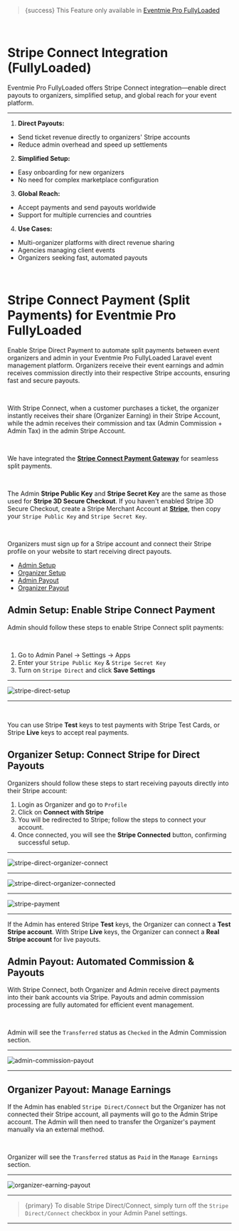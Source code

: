 <!--
Meta Description: Learn how to enable and configure Stripe Connect Payment (split payments) in Eventmie Pro FullyLoaded. Step-by-step guide for admin and organizer setup, automated payouts, and secure commission management in your Laravel event management platform.
Meta Keywords: Stripe Connect, split payments, Eventmie Pro FullyLoaded, Laravel Stripe integration, payout automation, organizer earnings, admin commission, payment gateway, event management, Classiebit
-->
> {success} This Feature only available in [Eventmie Pro FullyLoaded](https://classiebit.com/eventmie-pro-fullyloaded)

<br>

# Stripe Connect Integration (FullyLoaded)

Eventmie Pro FullyLoaded offers Stripe Connect integration—enable direct payouts to organizers, simplified setup, and global reach for your event platform.

---

1. **Direct Payouts:**
  - Send ticket revenue directly to organizers' Stripe accounts
  - Reduce admin overhead and speed up settlements
2. **Simplified Setup:**
  - Easy onboarding for new organizers
  - No need for complex marketplace configuration
3. **Global Reach:**
  - Accept payments and send payouts worldwide
  - Support for multiple currencies and countries
4. **Use Cases:**
  - Multi-organizer platforms with direct revenue sharing
  - Agencies managing client events
  - Organizers seeking fast, automated payouts


<br>

# Stripe Connect Payment (Split Payments) for Eventmie Pro FullyLoaded

Enable Stripe Direct Payment to automate split payments between event organizers and admin in your Eventmie Pro FullyLoaded Laravel event management platform. Organizers receive their event earnings and admin receives commission directly into their respective Stripe accounts, ensuring fast and secure payouts.

<br>

With Stripe Connect, when a customer purchases a ticket, the organizer instantly receives their share (Organizer Earning) in their Stripe Account, while the admin receives their commission and tax (Admin Commission + Admin Tax) in the admin Stripe Account.

<br>

We have integrated the **[Stripe Connect Payment Gateway](https://stripe.com/docs/connect/enable-payment-acceptance-guide?platform=web)** for seamless split payments.

<br>

The Admin **Stripe Public Key** and **Stripe Secret Key** are the same as those used for **Stripe 3D Secure Checkout**. If you haven't enabled Stripe 3D Secure Checkout, create a Stripe Merchant Account at **[Stripe](https://stripe.com)**, then copy your `Stripe Public Key` and `Stripe Secret Key`.

<br>

Organizers must sign up for a Stripe account and connect their Stripe profile on your website to start receiving direct payouts.

-   [Admin Setup](#admin-setup)
-   [Organizer Setup](#organizer-setup)
-   [Admin Payout](#admin-payout)
-   [Organizer Payout](#organizer-payout)

<a name="admin-setup"></a>

## Admin Setup: Enable Stripe Connect Payment

Admin should follow these steps to enable Stripe Connect split payments:

<br>

1. Go to Admin Panel -> Settings -> Apps
2. Enter your `Stripe Public Key` & `Stripe Secret Key`
3. Turn on `Stripe Direct` and click **Save Settings**

---

![stripe-direct-setup](/images/v2/EventmieProFullyLoadedV2.0/PaymentGateways.webp "stripe-direct-setup")

---

<br>

You can use Stripe **Test** keys to test payments with Stripe Test Cards, or Stripe **Live** keys to accept real payments.

<a name="organizer-setup"></a>

## Organizer Setup: Connect Stripe for Direct Payouts

Organizers should follow these steps to start receiving payouts directly into their Stripe account:

1. Login as Organizer and go to `Profile`
2. Click on **Connect with Stripe**
3. You will be redirected to Stripe; follow the steps to connect your account.
4. Once connected, you will see the **Stripe Connected** button, confirming successful setup.

---

![stripe-direct-organizer-connect](/images/v3/Stripe-Payment-Gateway-Image-1.webp "stripe-direct-organizer-connect")

---

![stripe-direct-organizer-connected](/images/v3/Stripe-Payment-Gateway-Image-2.webp "stripe-direct-organizer-connected")

---

![stripe-payment](/images/v3/Stripe-Payment-Gateway-Image.webp "stripe-payment")

---

If the Admin has entered Stripe **Test** keys, the Organizer can connect a **Test Stripe account**. With Stripe **Live** keys, the Organizer can connect a **Real Stripe account** for live payouts.

<a name="admin-payout"></a>

## Admin Payout: Automated Commission & Payouts

With Stripe Connect, both Organizer and Admin receive direct payments into their bank accounts via Stripe. Payouts and admin commission processing are fully automated for efficient event management.

<br>

Admin will see the `Transferred` status as `Checked` in the Admin Commission section.

---

![admin-commission-payout](/images/v2/EventmieProFullyLoadedV2.0/admin-commission-payout.webp "admin-commission-payout")

---

<a name="organizer-payout"></a>

## Organizer Payout: Manage Earnings

If the Admin has enabled `Stripe Direct/Connect` but the Organizer has not connected their Stripe account, all payments will go to the Admin Stripe account. The Admin will then need to transfer the Organizer's payment manually via an external method.

<br>

Organizer will see the `Transferred` status as `Paid` in the `Manage Earnings` section.

---

![organizer-earning-payout](/images/v3/Organiser-Earnings-Image-1.webp "organizer-earning-payout")

---

> {primary} To disable Stripe Direct/Connect, simply turn off the `Stripe Direct/Connect` checkbox in your Admin Panel settings.

---

